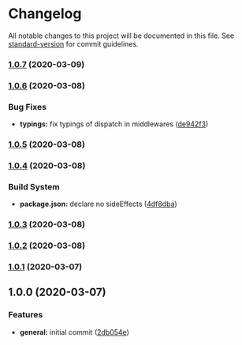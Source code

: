 # Changelog

All notable changes to this project will be documented in this file. See [standard-version](https://github.com/conventional-changelog/standard-version) for commit guidelines.

### [1.0.7](https://github.com/ezylean/makina/compare/v1.0.6...v1.0.7) (2020-03-09)



### [1.0.6](https://github.com/ezylean/makina/compare/v1.0.5...v1.0.6) (2020-03-08)


### Bug Fixes

* **typings:** fix typings of dispatch in middlewares ([de942f3](https://github.com/ezylean/makina/commit/de942f3))



### [1.0.5](https://github.com/ezylean/makina/compare/v1.0.4...v1.0.5) (2020-03-08)



### [1.0.4](https://github.com/ezylean/makina/compare/v1.0.3...v1.0.4) (2020-03-08)


### Build System

* **package.json:** declare no sideEffects ([4df8dba](https://github.com/ezylean/makina/commit/4df8dba))



### [1.0.3](https://github.com/ezylean/makina/compare/v1.0.2...v1.0.3) (2020-03-08)



### [1.0.2](https://github.com/ezylean/makina/compare/v1.0.1...v1.0.2) (2020-03-08)



### [1.0.1](https://github.com/ezylean/makina/compare/v1.0.0...v1.0.1) (2020-03-07)



## 1.0.0 (2020-03-07)


### Features

* **general:** initial commit ([2db054e](https://github.com/ezylean/makina/commit/2db054e))
